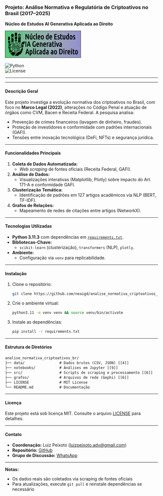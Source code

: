 ### **Projeto: Análise Normativa e Regulatória de Criptoativos no Brasil (2017–2025)**  
**Núcleo de Estudos AI Generativa Aplicada ao Direito**  


<a href="https://chat.whatsapp.com/Imp8gTK8UR5JgAGSY19tzf" target="_blank">
    <img src="https://github.com/p31x070/fact_chek/raw/main/LogoNIAD.png" alt="Logo NIAD" width="250"/>
</a> 

![Python](https://img.shields.io/badge/Python-3.11.3-blue)  
![License](https://img.shields.io/badge/License-MIT-green)  

---


---

#### **Descrição Geral**  
Este projeto investiga a evolução normativa dos criptoativos no Brasil, com foco no **Marco Legal (2022)**, alterações no Código Penal e atuação de órgãos como CVM, Bacen e Receita Federal. A pesquisa analisa:  
- Prevenção de crimes financeiros (lavagem de dinheiro, fraudes).  
- Proteção de investidores e conformidade com padrões internacionais (GAFI).  
- Tensões entre inovação tecnológica (DeFi, NFTs) e segurança jurídica.  

---

#### **Funcionalidades Principais**  
1. **Coleta de Dados Automatizada:**  
   - *Web scraping* de fontes oficiais (Receita Federal, GAFI).  
2. **Análise de Dados:**  
   - Visualizações interativas (Matplotlib, Plotly) sobre impacto do Art. 171-A e conformidade GAFI.  
3. **Clusterização Temática:**  
   - Identificação de padrões em 127 artigos acadêmicos via NLP (BERT, TF-IDF).  
4. **Grafos de Relações:**  
   - Mapeamento de redes de citações entre artigos (NetworkX).  

---

#### **Tecnologias Utilizadas**  
- **Python 3.11.3** com dependências em [`requirements.txt`](requirements.txt).  
- **Bibliotecas-Chave:**  
  - `scikit-learn` (clusterização), `transformers` (NLP), `plotly`.  
- **Ambiente:**  
  - Configuração via `venv` para replicabilidade. 

---

#### **Instalação**  
1. Clone o repositório:  
   ```bash  
   git clone https://github.com/neaigd/analise_normativa_criptoativos_br.git  
   ```  
2. Crie o ambiente virtual:  
   ```bash  
   python3.11 -m venv venv && source venv/bin/activate  
   ```  
3. Instale as dependências:  
   ```bash  
   pip install -r requirements.txt  
   ```  

---

#### **Estrutura de Diretórios**  
```  
analise_normativa_criptoativos_br/  
├── data/                # Dados brutos (CSV, JSON) [[4]]  
├── notebooks/           # Análises em Jupyter [[9]]  
├── src/                 # Scripts de scraping e processamento [[6]]  
├── grafos/              # Arquivos de rede (Gephi) [[6]]  
├── LICENSE              # MIT License  
└── README.md            # Documentação  
```  

---

#### **Licença**  
Este projeto está sob licença MIT. Consulte o arquivo [LICENSE](LICENSE) para detalhes.  

---

#### **Contato**  
- **Coordenação:** Luiz Peixoto (luizpeixoto.adv@gmail.com)  
- **Repositório:** [GitHub](https://github.com/neaigd/analise_normativa_criptoativos_br)  
- **Grupo de Discussão:** [WhatsApp](https://chat.whatsapp.com/Imp8gTK8UR5JgAGSY19tzf)  

---

**Notas:**  
- Os dados reais são coletados via scraping de fontes oficiais  
- Para atualizações, execute `git pull` e reinstale dependências se necessário   

